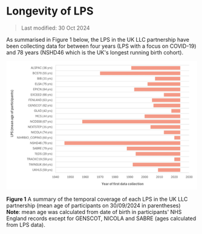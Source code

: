 # Longevity of LPS

>Last modified: 30 Oct 2024 


As summarised in Figure 1 below, the LPS in the UK LLC partnership have been collecting data for between four years (LPS with a focus on COVID-19) and 78 years (NSHD46 which is the UK's longest running birth cohort).

<img src="../../images/Graph_Duration_LPS_29102024.jpg" width="900"/>

**Figure 1** A summary of the temporal coverage of each LPS in the UK LLC partnership (mean age of participants on 30/09/2024 in parentheses)  
**Note**: mean age was calculated from date of birth in participants' NHS England records except for GENSCOT, NICOLA and SABRE (ages calculated from LPS data).